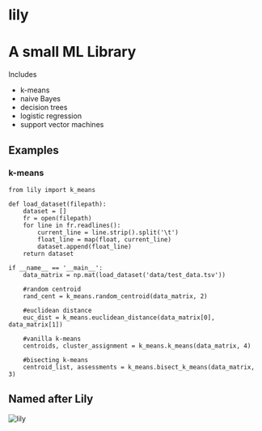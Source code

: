lily
====

# A small ML Library

Includes

* k-means
* naive Bayes
* decision trees
* logistic regression
* support vector machines

## Examples

### k-means

```
from lily import k_means

def load_dataset(filepath):
    dataset = []
    fr = open(filepath)
    for line in fr.readlines():
        current_line = line.strip().split('\t')
        float_line = map(float, current_line)
        dataset.append(float_line)
    return dataset

if __name__ == '__main__':
	data_matrix = np.mat(load_dataset('data/test_data.tsv'))

    #random centroid
    rand_cent = k_means.random_centroid(data_matrix, 2)

    #euclidean distance
    euc_dist = k_means.euclidean_distance(data_matrix[0], data_matrix[1])

    #vanilla k-means
    centroids, cluster_assignment = k_means.k_means(data_matrix, 4)

    #bisecting k-means
    centroid_list, assessments = k_means.bisect_k_means(data_matrix, 3)
```

## Named after Lily

<img src="http://media.giphy.com/media/21KuU51onRVHG/giphy.gif" alt="lily"/>
